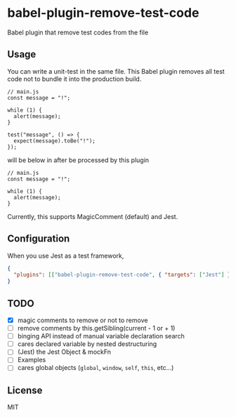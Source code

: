 # babel-plugin-remove-test-code

Babel plugin that remove test codes from the file

## Usage

You can write a unit-test in the same file. This Babel plugin removes all test code not to bundle it into the production build.

```ecmascript 6
// main.js
const message = "!";

while (1) {
  alert(message);
}

test("message", () => {
  expect(message).toBe("!");
});
```

will be below in after be processed by this plugin

```ecmascript 6
// main.js
const message = "!";

while (1) {
  alert(message);
}
```

Currently, this supports MagicComment (default) and Jest.

## Configuration

When you use Jest as a test framework,

```json
{
  "plugins": [["babel-plugin-remove-test-code", { "targets": ["Jest"] }]]
}
```

## TODO

- [x] magic comments to remove or not to remove
- [ ] remove comments by this.getSibling(current - 1 or + 1)
- [ ] binging API instead of manual variable declaration search
- [ ] cares declared variable by nested destructuring
- [ ] (Jest) the Jest Object & mockFn
- [ ] Examples
- [ ] cares global objects (`global`, `window`, `self`, `this`, etc...)

## License

MIT
